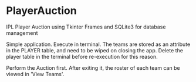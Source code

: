 # PlayerAuction
IPL Player Auction using Tkinter Frames and SQLite3 for database management

Simple application. Execute in terminal. The teams are stored as an attribute in the PLAYER table, and need to be wiped on closing the app.
Delete the player table in the terminal before re-execution for this reason.

Perform the Auction first. After exiting it, the roster of each team can be viewed in 'View Teams'.
